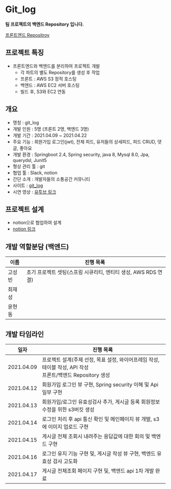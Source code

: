 # Git_log

**팀 프로젝트의 백엔드 Repository 입니다.**

[프론트엔드 Repositroy](https://github.com/dayoung0601/git_log)

## 프로젝트 특징

* 프론트엔드와 백엔드를 분리하여 프로젝트 개발
    * 각 파트의 별도 Repository를 생성 후 작업
    * 프론트 : AWS S3 정적 호스팅
    * 백엔드 : AWS EC2 서버 호스팅
    * 빌드 후, S3와 EC2 연동

## 개요

* 명칭 : git_log
* 개발 인원 : 5명 (프론트 2명, 백엔드 3명)
* 개발 기간 : 2021.04.09 ~ 2021.04.22
* 주요 기능 : 회원가입 로그인(jwt), 전체 피드, 유저들의 상세피드, 피드 CRUD, 댓글, 좋아요 
* 개발 환경 : Springboot 2.4, Spring security, java 8, Mysql 8.0, Jpa, querydsl, Junit5
* 형상 관리 툴 : git
* 협업 툴 : Slack, notion
* 간단 소개 : 개발자들의 소통공간 커뮤니티
* 사이트 : [git_log](http://seongbindb.tistory.com/)
* 시연 영상 : [유투브 링크](https://www.youtube.com/watch?v=U8rmn8h4lPw)

## 프로젝트 설계
* notion으로 협업하여 설계
* [notion 링크](https://www.notion.so/git_log-3227097af6b94918aba1b43f40072de6)

## 개발 역할분담 (백엔드)

| 이름       | 진행 목록                                                    |
| ------------ | ------------------------------------------------------------- |
| 고성빈         | 초기 프로젝트 셋팅(스프링 시큐리티, 엔티티 생성, AWS RDS 연결)  |                         
| 최재성         |  |                                                              
| 윤현동         |  |                                                              

## 개발 타임라인

| 일자       | 진행 목록                                                    |
| ---------- | ------------------------------------------------------------ |
| 2021.04.09 | 프로젝트 설계(주제 선정, 목표 설정, 와이어프레임 작성, 테이블 작성, API 작성 <br />프론트/백엔드 Repository 생성 |
| 2021.04.12 | 회원가입 로그인 뷰 구현, Spring security 이해 및 Api 일부 구현 |
| 2021.04.13 | 회원가입/로그인 유효성검사 추가, 게시글 등록 회원정보 수정을 위한 s3버킷 생성 |
| 2021.04.14 | 로그인 처리 후 api 통신 확인 및 메인페이지 뷰 개발, s3에 이미지 업로드 구현 |
| 2021.04.15 | 게시글 전체 조회시 내려주는 응답값에 대한 회의 및 백엔드 구현 |
| 2021.04.16 | 로그인 유지 기능 구현 및, 게시글 작성 뷰 구현, 백엔드 유효성 검사 고도화 |
| 2021.04.17 | 게시글 전체조회 페이지 구현 및, 백엔드 api 1차 개발 완료 |
